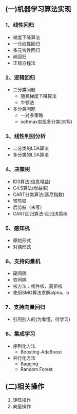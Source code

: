## (一)机器学习算法实现
### 1、线性回归
   + 梯度下降算法
   + 一元线性回归
   + 多元线性回归
   + 岭回归
   + 正规方程法
### 2、逻辑回归
   + 二分类问题
      + 随机梯度下降算法
      + 牛顿法
   + 多分类问题
      + 一对多策略
      + softmax实现多分类(未写)
### 3、线性判别分析
   + 二分类的LDA算法
   + 多分类的LDA算法
### 4、决策树
   + ID3算法(信息增益)
   + C4.5算法(增益率)
   + CART分类算法(基尼指数)
   + 预剪枝
   + 后剪枝（未写）
   + CART回归算法-回归决策树
### 5、感知机
   + 原始形式  
   + 对偶形式  
### 6、支持向量机
   + 硬间隔
   + 软间隔
   + 核方法：线性核、高斯核
   + 使用SMO算法求解alpha、b
### 7、支持向量回归
   + 引用别人的(为看懂，待学习)
### 8、集成学习
   + 序列化方法
      + Boosting-AdaBoost
   + 并行化方法
      + Bagging
      + Random Forest

## (二)相关操作
1. 矩阵操作
2. 向量操作
